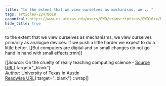 ```yaml
---
title: "to the extent that we view ourselves as mechanisms, we ..."
tags: articles-22478618
canonical: https://www.cs.utexas.edu/users/EWD/transcriptions/EWD10xx/EWD1036.html#
hide_title: true
---
```


to the extent that we view ourselves as mechanisms, we view ourselves primarily as analogue devices: if we push a little harder we expect to do a little better.
[[But computers are digital and so small changes do not go hand in hand with small effects::rmn]]


[[_Source_: On the cruelty of really teaching computing science - [Source URL](https://www.cs.utexas.edu/users/EWD/transcriptions/EWD10xx/EWD1036.html#){:target="_blank"}<br>
_Author_: University of Texas in Austin<br>
[Readwise URL](https://readwise.io/open/443734047){:target="_blank"}
::wrap]]